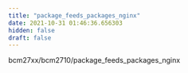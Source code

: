 ```yaml
---
title: "package_feeds_packages_nginx"
date: 2021-10-31 01:46:36.656303
hidden: false
draft: false
---
```


bcm27xx/bcm2710/package_feeds_packages_nginx

